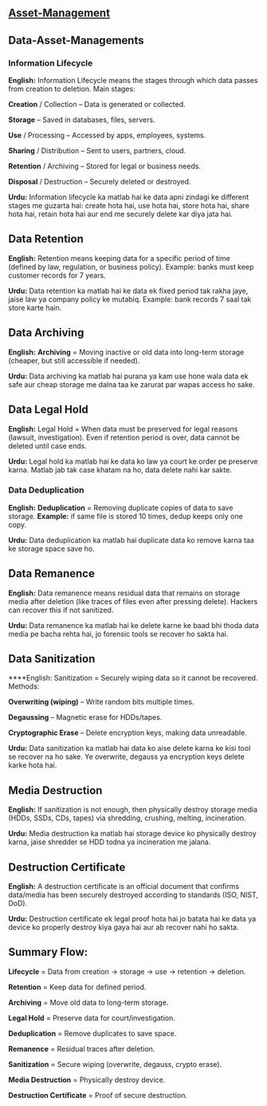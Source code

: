 ##  **[Asset-Management](https://github.com/sherazi1214/Asset-Management/blob/main/README.md)**  


## Data-Asset-Managements


### Information Lifecycle

**English:**
Information Lifecycle means the stages through which data passes from creation to deletion.
Main stages:

**Creation** / Collection – Data is generated or collected.

**Storage** – Saved in databases, files, servers.

**Use** / Processing – Accessed by apps, employees, systems.

**Sharing** / Distribution – Sent to users, partners, cloud.

**Retention** / Archiving – Stored for legal or business needs.

**Disposal** / Destruction – Securely deleted or destroyed.

**Urdu:**
Information lifecycle ka matlab hai ke data apni zindagi ke different stages me guzarta hai: create hota hai, use hota hai, store hota hai, share hota hai, retain hota hai aur end me securely delete kar diya jata hai.

## Data Retention

**English:**
Retention means keeping data for a specific period of time (defined by law, regulation, or business policy). Example: banks must keep customer records for 7 years.

**Urdu:**
Data retention ka matlab hai ke data ek fixed period tak rakha jaye, jaise law ya company policy ke mutabiq. Example: bank records 7 saal tak store karte hain.

## Data Archiving

**English:**
**Archiving** = Moving inactive or old data into long-term storage (cheaper, but still accessible if needed).

**Urdu:**
Data archiving ka matlab hai purana ya kam use hone wala data ek safe aur cheap storage me dalna taa ke zarurat par wapas access ho sake.

## Data Legal Hold

**English:**
Legal Hold = When data must be preserved for legal reasons (lawsuit, investigation). Even if retention period is over, data cannot be deleted until case ends.

**Urdu:**
Legal hold ka matlab hai ke data ko law ya court ke order pe preserve karna. Matlab jab tak case khatam na ho, data delete nahi kar sakte.

### Data Deduplication

**English:**
**Deduplication** = Removing duplicate copies of data to save storage.
**Example:** if same file is stored 10 times, dedup keeps only one copy.

**Urdu:**
Data deduplication ka matlab hai duplicate data ko remove karna taa ke storage space save ho.

## Data Remanence

**English:**
Data remanence means residual data that remains on storage media after deletion (like traces of files even after pressing delete). Hackers can recover this if not sanitized.

**Urdu:**
Data remanence ka matlab hai ke delete karne ke baad bhi thoda data media pe bacha rehta hai, jo forensic tools se recover ho sakta hai.

## Data Sanitization

****English:
Sanitization = Securely wiping data so it cannot be recovered.
Methods:

**Overwriting (wiping)** – Write random bits multiple times.

**Degaussing** – Magnetic erase for HDDs/tapes.

**Cryptographic Erase** – Delete encryption keys, making data unreadable.

**Urdu:**
Data sanitization ka matlab hai data ko aise delete karna ke kisi tool se recover na ho sake. Ye overwrite, degauss ya encryption keys delete karke hota hai.

## Media Destruction

**English:**
If sanitization is not enough, then physically destroy storage media (HDDs, SSDs, CDs, tapes) via shredding, crushing, melting, incineration.

**Urdu:**
Media destruction ka matlab hai storage device ko physically destroy karna, jaise shredder se HDD todna ya incineration me jalana.

## Destruction Certificate

**English:**
A destruction certificate is an official document that confirms data/media has been securely destroyed according to standards (ISO, NIST, DoD).

 **Urdu:**
Destruction certificate ek legal proof hota hai jo batata hai ke data ya device ko properly destroy kiya gaya hai aur ab recover nahi ho sakta.

## Summary Flow:

**Lifecycle** = Data from creation → storage → use → retention → deletion.

**Retention** = Keep data for defined period.

**Archiving** = Move old data to long-term storage.

**Legal Hold** = Preserve data for court/investigation.

**Deduplication** = Remove duplicates to save space.

**Remanence** = Residual traces after deletion.

**Sanitization** = Secure wiping (overwrite, degauss, crypto erase).

**Media Destruction** = Physically destroy device.

**Destruction Certificate** = Proof of secure destruction.
